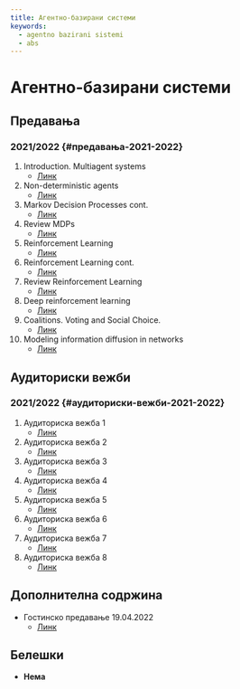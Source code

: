 ```yaml
---
title: Агентно-базирани системи
keywords:
  - agentno bazirani sistemi
  - abs
---
```


# Агентно-базирани системи

## Предавања

### 2021/2022 {#предавања-2021-2022}

1. Introduction. Multiagent systems
   - [Линк](https://bbb-lb.finki.ukim.mk/playback/presentation/2.3/1ae74e94aceff7481e401e6f070a286ea08cb8ba-1645115949400)
2. Non-deterministic agents
   - [Линк](https://bbb-lb.finki.ukim.mk/playback/presentation/2.3/d45c1624f292a99ccd0dd505ec4ae379ffe5c7ba-1645537858960)
3. Markov Decision Processes cont.
   - [Линк](https://bbb-lb.finki.ukim.mk/playback/presentation/2.3/a04200b214a27b0c1fa74ba1a66f360b8ea75f08-1646142212738)
4. Review MDPs
   - [Линк](https://bbb-lb.finki.ukim.mk/playback/presentation/2.3/37c8c3af1cf296c60d82885f4bc0d787d1c1133b-1646747342105)
5. Reinforcement Learning
   - [Линк](https://bbb-lb.finki.ukim.mk/playback/presentation/2.3/afcfdb393571913d35b58a48b7e1b0fb761b9bce-1647352242007)
6. Reinforcement Learning cont.
   - [Линк](https://bbb-lb.finki.ukim.mk/playback/presentation/2.3/dc23b8379668157276046237406089f37a15ff0b-1647956971433)
7. Review Reinforcement Learning
   - [Линк](https://bbb-lb.finki.ukim.mk/playback/presentation/2.3/0c2e849ed758c1ac64e38865311c87856c7e875c-1648557614853)
8. Deep reinforcement learning
   - [Линк](https://bbb-lb.finki.ukim.mk/playback/presentation/2.3/5a08b46001fb2277e4b5f77dd33658954045426d-1649768108433)
9. Coalitions. Voting and Social Choice.
   - [Линк](https://bbb-lb.finki.ukim.mk/playback/presentation/2.3/6873d004eaffebff551b4557cdcdcdde4bc9c9e4-1650977029265)
10. Modeling information diffusion in networks
    - [Линк](https://bbb-lb.finki.ukim.mk/playback/presentation/2.3/2d821c041b3cc318c457ffc5dbab7d3a78608aff-1651582216411)

## Аудиториски вежби

### 2021/2022 {#аудиториски-вежби-2021-2022}

1. Аудиториска вежба 1
   - [Линк](https://bbb-lb.finki.ukim.mk/playback/presentation/2.3/2a4cf52b96a03cc3bca5728baaea1635d08ec22a-1645713834590)
2. Аудиториска вежба 2
   - [Линк](https://bbb-lb.finki.ukim.mk/playback/presentation/2.3/c8c695591f69a731671c097ab1d4505c3b1372f8-1646318574584)
3. Аудиториска вежба 3
   - [Линк](https://bbb-lb.finki.ukim.mk/playback/presentation/2.3/dde5a5a843785fbe1a91e390e500243263ad5b1a-1647528843473)
4. Аудиториска вежба 4
   - [Линк](https://bbb-lb.finki.ukim.mk/playback/presentation/2.3/24f304d61dc4d71473e52609c49f1058697b39c1-1648133142847)
5. Аудиториска вежба 5
   - [Линк](https://bbb-lb.finki.ukim.mk/playback/presentation/2.3/529cd67fd2ad5e432ea49d10925f16fe9cb36069-1649946037681)
6. Аудиториска вежба 6
   - [Линк](https://bbb-lb.finki.ukim.mk/playback/presentation/2.3/55d35ac5d28cc89273f6518618eb5a67623895d1-1621245137255?meetingId=55d35ac5d28cc89273f6518618eb5a67623895d1-1621245137255)
7. Аудиториска вежба 7
   - [Линк](https://bbb-lb.finki.ukim.mk/playback/presentation/2.3/2ed5931af9be07df05b6c5703d96af295a982f50-1651153811843)
8. Аудиториска вежба 8
   - [Линк](https://bbb-lb.finki.ukim.mk/playback/presentation/2.3/ca66356c722ccf55346d22d6be3101aa9f5737d0-1652363239659)

## Дополнителна содржина

- Гостинско предавање 19.04.2022
  - [Линк](https://bbb-lb.finki.ukim.mk/playback/presentation/2.3/bac36e5f3d0b66b683a6f37984e424dd4631c133-1650372448144)

## Белешки

- **Нема**
